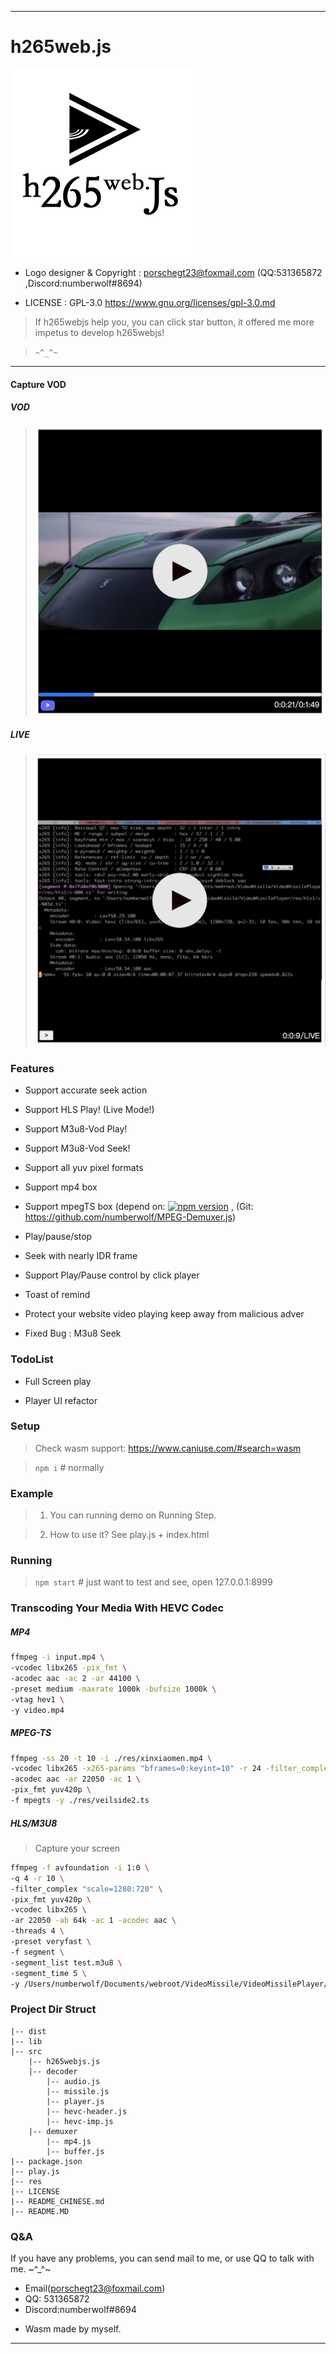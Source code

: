 --------------------------------------------------
# h265web.js

<img src="./assets/logo@300x300.png" width="300px" />

* Logo designer & Copyright : porschegt23@foxmail.com (QQ:531365872 ,Discord:numberwolf#8694)

* LICENSE : GPL-3.0 https://www.gnu.org/licenses/gpl-3.0.md

> If h265webjs help you, you can click star button, it offered me more impetus to develop h265webjs!  

> `~^_^~`    



----------------------------------------

#### Capture VOD

##### VOD

> <img src="./assets/demo2.png" width="500px" />

##### LIVE

> <img src="./assets/demoLive.png" width="500px" />

### Features

* Support accurate seek action

* Support HLS Play! (Live Mode!)

* Support M3u8-Vod Play!

* Support M3u8-Vod Seek!

* Support all yuv pixel formats

* Support mp4 box

* Support mpegTS box (depend on: [![npm version](https://badge.fury.io/js/mpeg.js.svg)](https://www.npmjs.com/package/mpeg.js) , (Git: https://github.com/numberwolf/MPEG-Demuxer.js)

* Play/pause/stop

* Seek with nearly IDR frame

* Support Play/Pause control by click player

* Toast of remind

* Protect your website video playing keep away from malicious adver

* Fixed Bug : M3u8 Seek

### TodoList

* Full Screen play

* Player UI refactor

### Setup

> Check wasm support: https://www.caniuse.com/#search=wasm

> `npm i` # normally

### Example

> 1. You can running demo on Running Step.

> 2. How to use it? See play.js + index.html

### Running 

>`npm start` # just want to test and see, open 127.0.0.1:8999

### Transcoding Your Media With HEVC Codec

##### MP4

```bash
ffmpeg -i input.mp4 \
-vcodec libx265 -pix_fmt \
-acodec aac -ac 2 -ar 44100 \
-preset medium -maxrate 1000k -bufsize 1000k \
-vtag hev1 \
-y video.mp4
```

##### MPEG-TS

```bash
ffmpeg -ss 20 -t 10 -i ./res/xinxiaomen.mp4 \
-vcodec libx265 -x265-params "bframes=0:keyint=10" -r 24 -filter_complex "scale=720:1280" -preset fast -maxrate 800k -bufsize 800k \
-acodec aac -ar 22050 -ac 1 \
-pix_fmt yuv420p \
-f mpegts -y ./res/veilside2.ts
```

##### HLS/M3U8

> Capture your screen

```bash
ffmpeg -f avfoundation -i 1:0 \
-q 4 -r 10 \
-filter_complex "scale=1280:720" \
-pix_fmt yuv420p \
-vcodec libx265 \
-ar 22050 -ab 64k -ac 1 -acodec aac \
-threads 4 \
-preset veryfast \
-f segment \
-segment_list test.m3u8 \
-segment_time 5 \
-y /Users/numberwolf/Documents/webroot/VideoMissile/VideoMissilePlayer/res/hls1/v-%03d.ts
```

### Project Dir Struct

```struct
|-- dist
|-- lib
|-- src
    |-- h265webjs.js
    |-- decoder
        |-- audio.js
        |-- missile.js
        |-- player.js
        |-- hevc-header.js
        |-- hevc-imp.js
    |-- demuxer
        |-- mp4.js
        |-- buffer.js
|-- package.json
|-- play.js
|-- res
|-- LICENSE
|-- README_CHINESE.md
|-- README.MD
```



### Q&A
If you have any problems, you can send mail to me, or use QQ to talk with me. ~^_^~

* Email(porschegt23@foxmail.com)
* QQ: 531365872
* Discord:numberwolf#8694

- Wasm made by myself.

----------------------------

